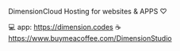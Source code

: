 DimensionCloud
Hosting for websites & APPS ♡

💻 app: https://dimension.codes
☕ https://www.buymeacoffee.com/DimensionStudio
